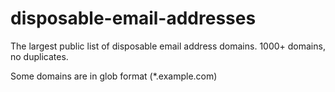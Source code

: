 disposable-email-addresses
==========================

The largest public list of disposable email address domains. 1000+ domains, no duplicates.

Some domains are in glob format (*.example.com)
